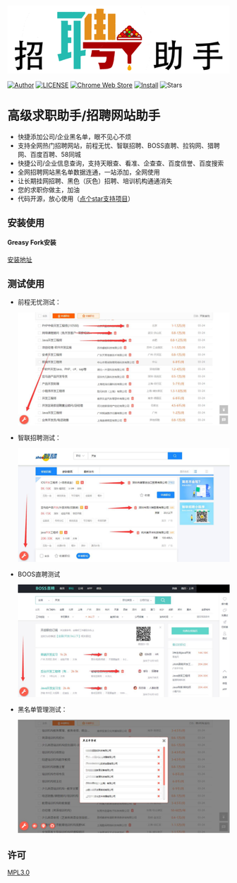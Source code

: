 ![logo](assets/logo.png)

[![Author](https://img.shields.io/badge/Author-xiaoyu-brightgreen)](https://greasyfork.org/zh-TW/scripts/380848)
[![LICENSE](https://img.shields.io/github/license/qq943260285/tampermonkey-recruitment-tool)](LICENSE)
[![Chrome Web Store](https://img.shields.io/chrome-web-store/v/dhdgffkkebhmkfjojejmpbldmpobfkfo.svg)](https://chrome.google.com/webstore/detail/dhdgffkkebhmkfjojejmpbldmpobfkfo)
[![Install](https://img.shields.io/badge/Install-V3.20.0626-brightgreen)](https://greasyfork.org/zh-TW/scripts/380848)
![Stars](https://img.shields.io/github/stars/qq943260285/tampermonkey-recruitment-tool?style=social)

# 高级求职助手/招聘网站助手

- 快捷添加公司/企业黑名单，眼不见心不烦
- 支持全网热门招聘网站，前程无忧、智联招聘、BOSS直聘、拉钩网、猎聘网、百度百聘、58同城
- 快捷公司/企业信息查询，支持天眼查、看准、企查查、百度信誉、百度搜索
- 全网招聘网站黑名单数据连通，一站添加，全网使用
- 让长期挂网招聘、黑色（灰色）招聘、培训机构通通消失
- 您的求职你做主，加油
- 代码开源，放心使用（[点个star支持项目](https://github.com/qq943260285/tampermonkey-recruitment-tool)）



## 安装使用
#### Greasy Fork安装

[安装地址](https://greasyfork.org/zh-TW/scripts/380848)

## 测试使用

- 前程无忧测试：

  ![截图](assets/2.jpg)

- 智联招聘测试：

  ![截图](assets/3.jpg)

- BOOS直聘测试

  ![截图](assets/1.jpg)

- 黑名单管理测试：

  ![截图](assets/4.jpg)

## 许可 

[MPL3.0](LICENSE) 
